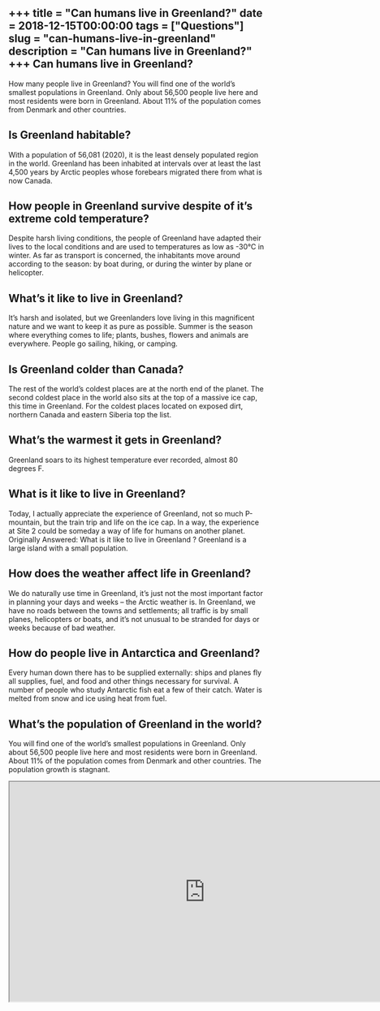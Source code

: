 +++
title = "Can humans live in Greenland?"
date = 2018-12-15T00:00:00
tags = ["Questions"]
slug = "can-humans-live-in-greenland"
description = "Can humans live in Greenland?"
+++
Can humans live in Greenland?
-----------------------------

How many people live in Greenland? You will find one of the world’s smallest populations in Greenland. Only about 56,500 people live here and most residents were born in Greenland. About 11% of the population comes from Denmark and other countries.

Is Greenland habitable?
-----------------------

With a population of 56,081 (2020), it is the least densely populated region in the world. Greenland has been inhabited at intervals over at least the last 4,500 years by Arctic peoples whose forebears migrated there from what is now Canada.

How people in Greenland survive despite of it’s extreme cold temperature?
-------------------------------------------------------------------------

Despite harsh living conditions, the people of Greenland have adapted their lives to the local conditions and are used to temperatures as low as -30°C in winter. As far as transport is concerned, the inhabitants move around according to the season: by boat during, or during the winter by plane or helicopter.

What’s it like to live in Greenland?
------------------------------------

It’s harsh and isolated, but we Greenlanders love living in this magnificent nature and we want to keep it as pure as possible. Summer is the season where everything comes to life; plants, bushes, flowers and animals are everywhere. People go sailing, hiking, or camping.

Is Greenland colder than Canada?
--------------------------------

The rest of the world’s coldest places are at the north end of the planet. The second coldest place in the world also sits at the top of a massive ice cap, this time in Greenland. For the coldest places located on exposed dirt, northern Canada and eastern Siberia top the list.

What’s the warmest it gets in Greenland?
----------------------------------------

Greenland soars to its highest temperature ever recorded, almost 80 degrees F.

What is it like to live in Greenland?
-------------------------------------

Today, I actually appreciate the experience of Greenland, not so much P-mountain, but the train trip and life on the ice cap. In a way, the experience at Site 2 could be someday a way of life for humans on another planet. Originally Answered: What is it like to live in Greenland ? Greenland is a large island with a small population.

How does the weather affect life in Greenland?
----------------------------------------------

We do naturally use time in Greenland, it’s just not the most important factor in planning your days and weeks – the Arctic weather is. In Greenland, we have no roads between the towns and settlements; all traffic is by small planes, helicopters or boats, and it’s not unusual to be stranded for days or weeks because of bad weather.

How do people live in Antarctica and Greenland?
-----------------------------------------------

Every human down there has to be supplied externally: ships and planes fly all supplies, fuel, and food and other things necessary for survival. A number of people who study Antarctic fish eat a few of their catch. Water is melted from snow and ice using heat from fuel.

What’s the population of Greenland in the world?
------------------------------------------------

You will find one of the world’s smallest populations in Greenland. Only about 56,500 people live here and most residents were born in Greenland. About 11% of the population comes from Denmark and other countries. The population growth is stagnant.

<iframe allow="accelerometer; autoplay; clipboard-write; encrypted-media; gyroscope; picture-in-picture" allowfullscreen="" class="__youtube_prefs__  epyt-is-override  no-lazyload" data-no-lazy="1" data-origheight="433" data-origwidth="770" data-skipgform_ajax_framebjll="" height="433" id="_ytid_13694" loading="lazy" src="https://www.youtube.com/embed/rDbfZ3BHyos?enablejsapi=1&autoplay=0&cc_load_policy=0&cc_lang_pref=&iv_load_policy=1&loop=0&modestbranding=0&rel=1&fs=1&playsinline=0&autohide=2&theme=dark&color=red&controls=1&" title="YouTube player" width="770"></iframe>